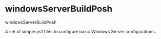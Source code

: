# windowsServerBuildPosh
windowsServerBuildPosh


A set of simple ps1 files to configure basic Windows Server configurations.
